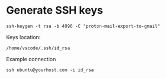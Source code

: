 # Generate SSH keys

```
ssh-keygen -t rsa -b 4096 -C "proton-mail-export-to-gmail"
```

Keys location:

```
/home/vscode/.ssh/id_rsa
```

Example connection

```
ssh ubuntu@yourhost.com -i id_rsa 
```


